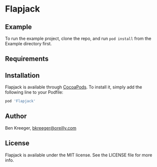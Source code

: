 # Flapjack

## Example

To run the example project, clone the repo, and run `pod install` from the Example directory first.

## Requirements

## Installation

Flapjack is available through [CocoaPods](https://cocoapods.org). To install
it, simply add the following line to your Podfile:

```ruby
pod 'Flapjack'
```

## Author

Ben Kreeger, bkreeger@oreilly.com

## License

Flapjack is available under the MIT license. See the LICENSE file for more info.

